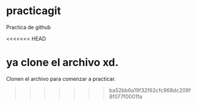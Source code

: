 # practicagit
Practica de github

<<<<<<< HEAD




ya clone el archivo xd.
=======
Clonen el archivo para comenzar a practicar.
>>>>>>> ba52bb6a19f32f62cfc968dc209f8f077f0001fa
